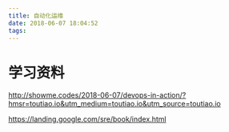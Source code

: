 ```yaml
---
title: 自动化运维
date: 2018-06-07 18:04:52
tags:
---
```



# 学习资料
http://showme.codes/2018-06-07/devops-in-action/?hmsr=toutiao.io&utm_medium=toutiao.io&utm_source=toutiao.io

https://landing.google.com/sre/book/index.html
